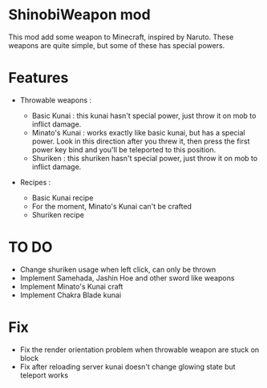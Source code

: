 # ShinobiWeapon mod
This mod add some weapon to Minecraft, inspired by Naruto. These weapons are quite simple, but some of these has special powers.

# Features

- Throwable weapons :
    - Basic Kunai : this kunai hasn't special power, just throw it on mob to inflict damage.
    - Minato's Kunai : works exactly like basic kunai, but has a special power. Look in this direction after you threw it, then press the first power key bind and you'll be teleported to this position.
    - Shuriken : this shuriken hasn't special power, just throw it on mob to inflict damage.

- Recipes :
    - Basic Kunai recipe
    - For the moment, Minato's Kunai can't be crafted
    - Shuriken recipe

# TO DO

- Change shuriken usage when left click, can only be thrown
- Implement Samehada, Jashin Hoe and other sword like weapons
- Implement Minato's Kunai craft
- Implement Chakra Blade kunai

# Fix

- Fix the render orientation problem when throwable weapon are stuck on block
- Fix after reloading server kunai doesn't change glowing state but teleport works